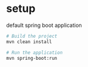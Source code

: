 # setup
default spring boot application


```bash
# Build the project
mvn clean install
```
```bash
# Run the application
mvn spring-boot:run
```

